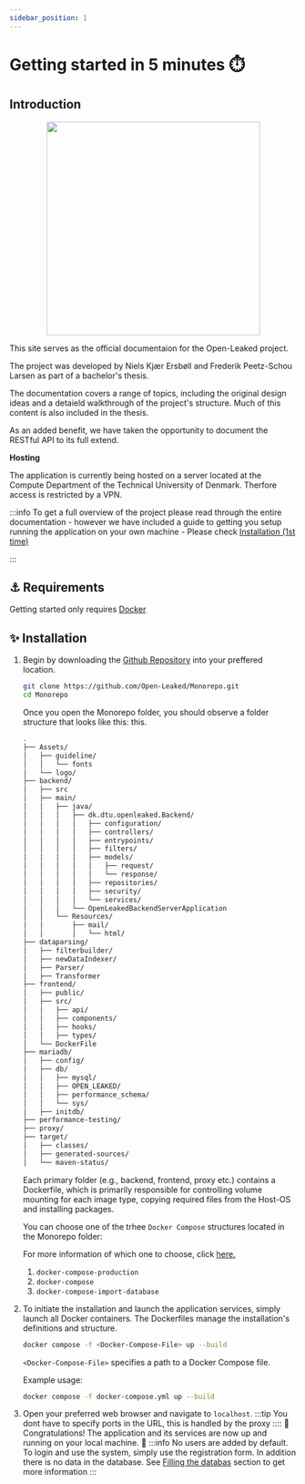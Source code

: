 ```yaml
---
sidebar_position: 1
---
```


# Getting started in 5 minutes ⏱️ 

## Introduction
<p align="center">
<img src={require("/static/img/openleaked.png").default} width="375"/>
</p>

This site serves as the official documentaion for the Open-Leaked project. 

The project was developed by Niels Kjær Ersbøll and Frederik Peetz-Schou Larsen as part of a bachelor's thesis. 


The documentation covers a range of topics, including the original design ideas and a detaield walkthrough of the project's structure. Much of this content is also included in the thesis. 


As an added benefit, we have taken the opportunity to document the RESTful API to its full extend. 

**Hosting**

The application is currently being hosted on a server located at the Compute Department of the Technical University of Denmark. 
Therfore access is restricted by a VPN. 


:::info
To get a full overview of the project please read through the entire documentation - however we have included a guide to getting you setup running the application on your own machine - Please check [Installation (1st time)](#installation-1st-time)

:::
## ⚓ Requirements 
Getting started only requires [Docker](https://www.docker.com/)

## ✨ Installation  

1. Begin by downloading the [Github Repository](https://github.com/Open-Leaked/Monorepo) into your preffered location. 
    ```bash
    git clone https://github.com/Open-Leaked/Monorepo.git
    cd Monorepo
    ```

    Once you open the Monorepo folder, you should observe a folder structure that looks like this: 
    this. 
    ```bash
    .
    ├── Assets/
    │   ├── guideline/
    │   │   └── fonts
    │   └── logo/
    ├── backend/
    │   ├── src
    │   ├── main/
    │   │   ├── java/
    │   │   │   ├── dk.dtu.openleaked.Backend/
    │   │   │   │   ├── configuration/
    │   │   │   │   ├── controllers/
    │   │   │   │   ├── entrypoints/
    │   │   │   │   ├── filters/
    │   │   │   │   ├── models/
    │   │   │   │   │   ├── request/
    │   │   │   │   │   └── response/
    │   │   │   │   ├── repositories/
    │   │   │   │   ├── security/
    │   │   │   │   └── services/
    │   │   │   └── OpenLeakedBackendServerApplication
    │   │   └── Resources/
    │   │       ├── mail/
    │   │       │   └── html/
    ├── dataparsing/
    │   ├── filterbuilder/
    │   ├── newDataIndexer/
    │   ├── Parser/
    │   ├── Transformer
    ├── frontend/
    │   ├── public/
    │   ├── src/
    │   │   ├── api/
    │   │   ├── components/
    │   │   ├── hooks/
    │   │   ├── types/
    │   └── DockerFile
    ├── mariadb/
    │   ├── config/
    │   ├── db/
    │   │   ├── mysql/
    │   │   ├── OPEN_LEAKED/
    │   │   ├── performance_schema/
    │   │   └── sys/
    │   ├── initdb/
    ├── performance-testing/
    ├── proxy/
    ├── target/
    │   ├── classes/
    │   ├── generated-sources/
    │   └── maven-status/
    ```

    Each primary folder (e.g., backend, frontend, proxy etc.) contains a Dockerfile, which is primarily responsible for controlling volume mounting for each image type, copying required files from the Host-OS and installing packages. 

    You can choose one of the trhee ```Docker Compose``` structures located in the Monorepo folder: 

    For more information of which one to choose, click [here.](./01-Docker.mdx)
    1. ```docker-compose-production``` 
    2. ```docker-compose```
    3. ```docker-compose-import-database``` 

2. To initiate the installation and launch the application services, simply launch all Docker containers. The Dockerfiles manage the installation's definitions and structure. 
    ```bash
    docker compose -f <Docker-Compose-File> up --build  
    ```

    ```<Docker-Compose-File>``` specifies a path to a Docker Compose file. 

    Example usage: 
    ```bash
    docker compose -f docker-compose.yml up --build  
    ```

3. Open your preferred web browser and navigate to ```localhost```.
:::tip
You dont have to specify ports in the URL, this is handled by the proxy
::::
🎊 Congratulations! The application and its services are now up and running on your local machine. 🎊
:::info
No users are added by default. To login and use the system, simply use the registration form.
In addition there is no data in the database. See [Filling the databas](loading) section to get more information
:::